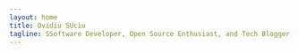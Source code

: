 ```yaml
---
layout: home
title: Ovidiu SUciu
tagline: SSoftware Developer, Open Source Enthusiast, and Tech Blogger
---
```

